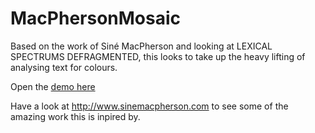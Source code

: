 # MacPhersonMosaic
Based on the work of Siné MacPherson and looking at LEXICAL SPECTRUMS DEFRAGMENTED, this looks to take up the heavy lifting of analysing text for colours.

Open the [demo here](http://rawgit.com/andybateman/MacPhersonMosaic/master/index.html)

Have a look at http://www.sinemacpherson.com to see some of the amazing work this is inpired by.
